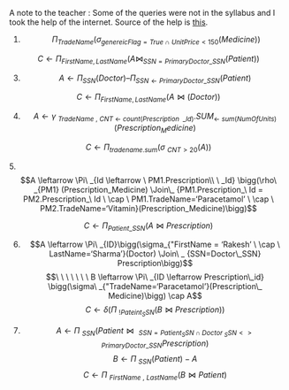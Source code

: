 A note to the teacher : Some of the queries were not in the syllabus and I took the help of the internet. Source of the help is [this](http://www.cse.chalmers.se/edu/year/2018/course/TDA357/HT2018/lectures/TDA357-L08-RelationalAlgebra.pdf). 



1. $$\ \Pi _{TradeName} \bigg(\sigma_ {genereicFlag=True \ \cap  \ UnitPrice< 150}(Medicine)\bigg)$$
 


 $$ C \leftarrow \Pi_{FirstName,LastName}\bigg(A \Join_{SSN=PrimaryDoctor\_SSN}(Patient)\bigg)$$

3.  $$ A \leftarrow \Pi_{SSN}(Doctor)– \Pi_{SSN \leftarrow PrimaryDoctor\_ SSN}(Patient)$$

$$ C \leftarrow \Pi_{FirstName,LastName}\bigg(A \Join (Doctor)\bigg)$$ 



4. $$ A \leftarrow \gamma\ _ {TradeName \ , \ CNT \  \leftarrow \  count(Prescription\ \  \_Id)}.SUM_ {\leftarrow \   sum(NumOfUnits)} (Prescription_Medicine)$$

$$ C \leftarrow \Pi_{tradename.sum} \bigg(\sigma\ _{CNT >20}(A)\bigg)$$



5.$$A \leftarrow \Pi\ _{Id \leftarrow \ PM1.Prescription\\ \  _Id} \bigg(\rho\ _{PM1} (Prescription_Medicine) \Join\_  {PM1.Prescription_\ Id = PM2.Prescription_\ Id \ \cap \ PM1.TradeName=‘Paracetamol’ \  \cap \  PM2.TradeName=‘Vitamin}(Prescription_Medicine)\bigg)$$

$$C \leftarrow \Pi_{Patient\_SSN} (A \Join  Prescription)$$

6. $$A \leftarrow \Pi\ _{ID}\bigg(\sigma_{"FirstName = ‘Rakesh’ \ \cap \  LastName=‘Sharma’}(Doctor) \Join\ _ {SSN=Doctor\_SSN} Prescription\bigg)$$
 $$\ \ \ \ \ \ \  B  \leftarrow \Pi\ _{ID  \leftarrow Prescription\_id} \bigg(\sigma\ _{"TradeName=‘Paracetamol’}(Prescription\_ Medicine)\bigg) \cap A$$
$$C  \leftarrow \delta\bigg(\Pi\ _{!Pateint_SSN} ( B \Join Prescription)\bigg) $$


7. $$A \leftarrow \Pi\ _{SSN}(Patient \Join\ _{SSN=Patient_SSN \cap Doctor\ _SSN<>PrimaryDoctor\_SSN} Prescription)$$
$$B \leftarrow \Pi\ _{SSN}(Patient) - A$$
$$C \leftarrow \Pi\ _{FirstName\ , \ LastName}(B \Join Patient)$$
